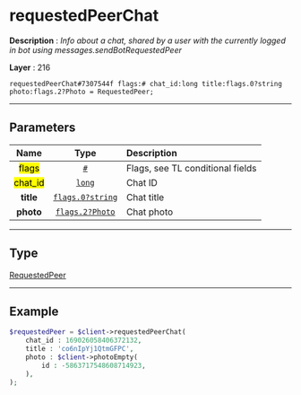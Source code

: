# requestedPeerChat

**Description** : *Info about a chat, shared by a user with the currently logged in bot using messages\.sendBotRequestedPeer*

**Layer** : 216

```tl
requestedPeerChat#7307544f flags:# chat_id:long title:flags.0?string photo:flags.2?Photo = RequestedPeer;
```

---

## Parameters

| Name | Type | Description |
| :---: | :---: | :--- |
| <mark>flags</mark> | [`#`](type/#) | Flags, see TL conditional fields |
| <mark>chat_id</mark> | [`long`](type/long) | Chat ID |
| **title** | [`flags.0?string`](type/string) | Chat title |
| **photo** | [`flags.2?Photo`](type/Photo) | Chat photo |

---

## Type

[RequestedPeer](type/RequestedPeer)

---

## Example

```php
$requestedPeer = $client->requestedPeerChat(
	chat_id : 169026058406372132,
	title : 'co6nIpYj1QtmGFPC',
	photo : $client->photoEmpty(
		id : -5863717548608714923,
	),
);
```